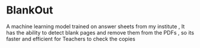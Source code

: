 # BlankOut
A machine learning model trained on answer sheets from my institute , It has the ability to detect blank pages and remove them from the PDFs , so its faster and efficient for Teachers to check the copies 
